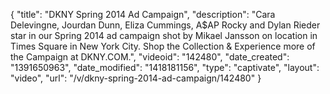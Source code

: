 {
    "title": "DKNY Spring 2014 Ad Campaign",
    "description": "Cara Delevingne, Jourdan Dunn, Eliza Cummings, A$AP Rocky and Dylan Rieder star in our Spring 2014 ad campaign shot by Mikael Jansson on location in Times Square in New York City. Shop the Collection & Experience more of the Campaign at DKNY.COM.",
    "videoid": "142480",
    "date_created": "1391650963",
    "date_modified": "1418181156",
    "type": "captivate",
    "layout": "video",
    "url": "\/v\/dkny-spring-2014-ad-campaign\/142480"
}
